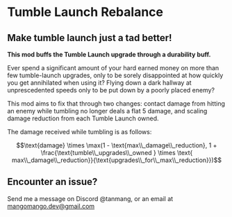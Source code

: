 # **Tumble Launch Rebalance**

## **Make tumble launch just a tad better!**

**This mod buffs the Tumble Launch upgrade through a durability buff.**

Ever spend a significant amount of your hard earned money on more than few tumble-launch upgrades, only to be sorely disappointed at how quickly you get annihilated when using it? Flying down a dark hallway at unprescedented speeds only to be put down by a poorly placed enemy?

This mod aims to fix that through two changes: contact damage from hitting an enemy while tumbling no longer deals a flat 5 damage, and scaling damage reduction from each Tumble Launch owned.

The damage received while tumbling is as follows:

$$\text{damage} \times \max(1 - \text{max\\_damage\\_reduction}, 1 + \frac{\text{tumble\\_upgrades\\_owned } \times \text{ max\\_damage\\_reduction}}{\text{upgrades\\_for\\_max\\_reduction}})$$

## **Encounter an issue?**

Send me a message on Discord @tanmang, or an email at mangomango.dev@gmail.com
